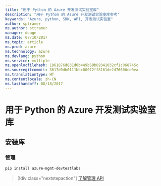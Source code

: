 ```yaml
---
title: "用于 Python 的 Azure 开发测试实验室库"
description: "用于 Python 的 Azure 开发测试实验室库参考"
keywords: "Azure, python, SDK, API, 开发测试实验室"
author: sptramer
ms.author: sttramer
manager: douge
ms.date: 07/10/2017
ms.topic: article
ms.prod: azure
ms.technology: azure
ms.devlang: python
ms.service: multiple
ms.openlocfilehash: 1961876d831d0b449b58b89341032cf1c068745c
ms.sourcegitcommit: 3617d0db0111bbc00072ff8161de2d76606ce0ea
ms.translationtype: HT
ms.contentlocale: zh-CN
ms.lasthandoff: 08/18/2017
---
```

# <a name="azure-devtest-labs-libraries-for-python"></a>用于 Python 的 Azure 开发测试实验室库

## <a name="install-the-libraries"></a>安装库


### <a name="management"></a>管理

```bash
pip install azure-mgmt-devtestlabs
```
> [!div class="nextstepaction"]
> [了解管理 API](/python/api/overview/azure/devtestlabs/managementlibrary)